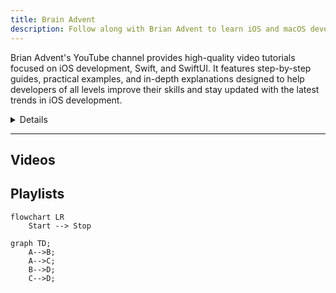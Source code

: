 ```yaml
---
title: Brain Advent
description: Follow along with Brian Advent to learn iOS and macOS development through practical examples and tutorials.
---
```


Brian Advent's YouTube channel provides high-quality video tutorials focused on iOS development, Swift, and SwiftUI. It features step-by-step guides, practical examples, and in-depth explanations designed to help developers of all levels improve their skills and stay updated with the latest trends in iOS development.

<details>
**URL:** [Brian Advent - YouTube](https://www.youtube.com/@BrianAdvent)

**Authors:** `Brian Advent`

**Complexity Levels:**
   - **Beginner:** 35%
   - **Intermediate:** 40%
   - **Advanced:** 25%

**Frequency of Posting:** Weekly

**Types of Content:**
   - **Tutorials:** 70% (Step-by-step video guides)
   - **Live Streams:** 20% (Interactive coding sessions)
   - **News and Updates:** 10% (Latest trends and updates in iOS development)

**Additional Features:**
   - **Playlists:** Curated playlists for structured learning.
   - **Community Tab:** Engagement with viewers and updates.
</details>

<LinkCard title="Visit Brian Advent on YouTube" href="https://www.youtube.com/@BrianAdvent" />

---

## Videos 

## Playlists

```mermaid
flowchart LR
    Start --> Stop
```

```mermaid
graph TD;
    A-->B;
    A-->C;
    B-->D;
    C-->D;
```